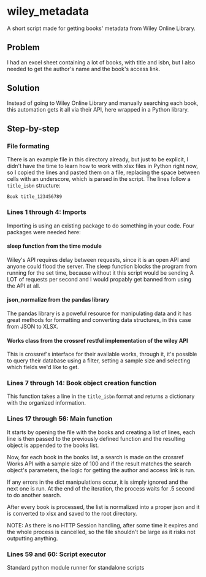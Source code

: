 # wiley_metadata
A short script made for getting books' metadata from Wiley Online Library.

## Problem ##

I had an excel sheet containing a lot of books, with title and isbn, but I also needed to get the author's name and the book's access link.

## Solution ##

Instead of going to Wiley Online Library and manually searching each book, this automation gets it all via their API, here wrapped in a Python library.

## Step-by-step ##

### File formating ###
There is an example file in this directory already, but just to be explicit, I didn't have the time to learn how to work with xlsx files in Python right now, so I copied the lines and pasted them on a file, replacing the space between cells with an underscore, which is parsed in the script. The lines follow a `title_isbn` structure:
```
Book title_123456789
```

### Lines 1 through 4: Imports ###
Importing is using an existing package to do something in your code. Four packages were needed here:
#### sleep function from the time module ####
Wiley's API requires delay between requests, since it is an open API and anyone could flood the server. The sleep function blocks the program from running for the set time, because without it this script would be sending A LOT of requests per second and I would propably get banned from using the API at all.

#### json_normalize from the pandas library ####
The pandas library is a poweful resource for manipulating data and it has great methods for formatting and converting data structures, in this case from JSON to XLSX.

#### Works class from the crossref restful implementation of the wiley API ####
This is crossref's interface for their available works, through it, it's possible to query their database using a filter, setting a sample size and selecting which fields we'd like to get.

### Lines 7 through 14: Book object creation function ###
This function takes a line in the `title_isbn` format and returns a dictionary with the organized information.

### Lines 17 through 56: Main function ###
It starts by opening the file with the books and creating a list of lines, each line is then passed to the previously defined function and the resulting object is appended to the books list.

Now, for each book in the books list, a search is made on the crossref Works API with a sample size of 100 and if the result matches the search object's parameters, the logic for getting the author and access link is run.

If any errors in the dict manipulations occur, it is simply ignored and the next one is run. At the end of the iteration, the process waits for .5 second to do another search.

After every book is processed, the list is normalized into a proper json and it is converted to xlsx and saved to the root directory.

NOTE: As there is no HTTP Session handling, after some time it expires and the whole process is cancelled, so the file shouldn't be large as it risks not outputting anything.

### Lines 59 and 60: Script executor ##
Standard python module runner for standalone scripts
